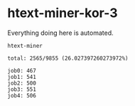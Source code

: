 # htext-miner-kor-3

Everything doing here is automated.

```
htext-miner

total: 2565/9855 (26.027397260273972%)

job0: 467
job1: 541
job2: 500
job3: 551
job4: 506
```